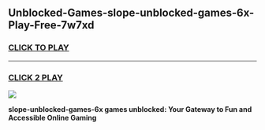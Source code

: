 
## Unblocked-Games-slope-unblocked-games-6x-Play-Free-7w7xd
<h3>
<a href="https://premium76.site?title=slope-unblocked-games-6x&ref=17A">CLICK TO PLAY</a></h3>
<hr>

<h3>
<a href="https://premium76.site?title=slope-unblocked-games-6x&ref=17A">CLICK 2 PLAY</a>
  
</h3>

<a href="https://premium76.site?title=slope-unblocked-games-6x&ref=17A"><img src="https://clearcache.store/games.png"></a>


**slope-unblocked-games-6x games unblocked: Your Gateway to Fun and Accessible Online Gaming**
